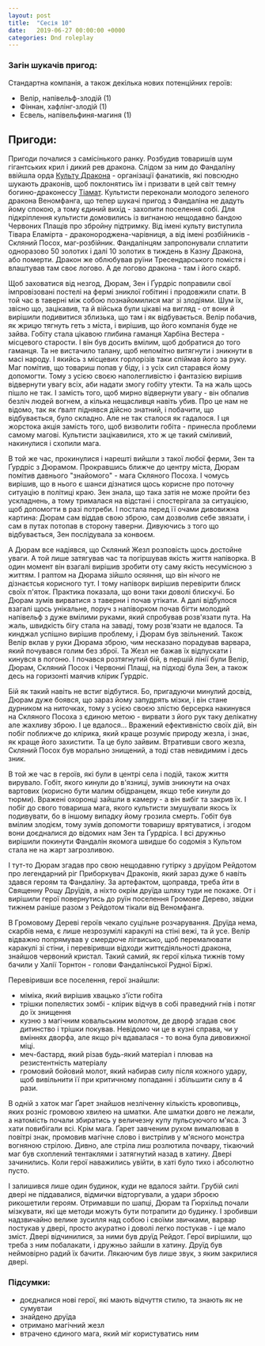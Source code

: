```yaml
---
layout: post
title:  "Сесія 10"
date:   2019-06-27 00:00:00 +0000
categories: Dnd roleplay
---
```

### Загін шукачів пригод:
Стандартна компанія, а також декілька нових потенційних героїв:
* Велір, напівельф-злодій (1)
* Фіннан, хафлінг-злодій (1)
* Есвель, напівельфиня-магиня (1)

## Пригоди:
Пригоди почалися з самісінького ранку. Розбудив товаришів шум гігантських крил і дикий рев дракона. Слідом за ним до Фандаліну ввійшла орда [Культу Дракона](https://forgottenrealms.fandom.com/wiki/Cult_of_the_Dragon) - організації фанатиків, які повсюдно шукають драконів, щоб поклонятись їм і призвати в цей світ темну богиню-драконессу [Тіамат](https://forgottenrealms.fandom.com/wiki/Tiamat). Культисти переконали молодого зеленого дракона Веномфанга, що тепер шукачі пригод з Фандаліна не дадуть йому спокою, а тому єдиний вихід - захопити поселення собі. Для підкріплення культисти домовились із вигнаною нещодавно бандою Червоних Плащів про збройну підтримку. Від імені культу виступила Тівара Еламірта - драконороджена-чарівниця, а від імені розбійників - Скляний Посох, маг-розбійник. Фандалінцям запропонували сплатити одноразово 50 золотих і далі 10 золотих в тиждень в Казну Дракона, або померти. Дракон же облюбував руїни Тресендарського помістя і влаштував там своє логово. А де логово дракона - там і його скарб.

Щоб заховатися від незгод, Дюрам, Зен і Ґурдріс поправили свої імпровізовані постелі на фермі зниклої гобітині і продовжили спати. В той час в таверні між собою познайомилися маг зі злодіями. Шум їх, звісно що, зацікавив, та й війська були цікаві на вигляд - от вони й вирішили подивитися зблизька, що там і як відбувається. Велір побачив, як жрицю тягнуть геть з міста, і вирішив, що його компанія буде не зайва. Гобіту стала цікавою глибина гаманця Харбіна Вестера - місцевого старости. І він був досить вмілим, щоб добратися до того гаманця. Та не вистачило талану, щоб непомітно витягнути і зникнути в масі народу. І якийсь з місцевих горлорізів таки спіймав його за руку. Маг помітив, що товариш попав у біду, і з усіх сил старався йому допомогти. Тому з усією своєю наполегливістю і фантазією вирішив відвернути увагу всіх, аби надати змогу гобіту утекти. Та на жаль щось пішло не так. І замість того, щоб мирно відвернути увагу - він обпалив безліч людей вогнем, а кілька нещасливця навіть убив. Про це нам не відомо, так як ґвалт піднявся дійсно знатний, і побачити, що відбувається, було складно. Але не так сталося як гадалося. І ця жорстока акція замість того, щоб визволити гобіта - принесла проблеми самому магові. Культисти зацікавилися, хто ж це такий сміливий, накинулися і схопили мага.

В той же час, прокинулися і нарешті вийшли з такої любої ферми, Зен та Ґурдріс з Дюрамом. Прокравшись ближче до центру міста, Дюрам помітив давнього "знайомого" - мага Скляного Посоха. І чомусь вирішив, що в нього є шанси дізнатися щось корисне про поточну ситуацію в політиці краю. Зен знала, що така затія не може пройти без ускладнень, а тому трималася на відстані і спостерігала за ситуацією, щоб допомогти в разі потреби. І постала перед її очами дивовижна картина: Дюрам сам віддав свою зброю, сам дозволив себе звязати, і сам в путах потопав в сторону таверни. Дивуючись з того що відбувається, Зен послідувала за конвоєм.

А Дюрам все надіявся, що Скляний Жезл розповість щось достойне уваги. А той лише затягував час та погіршував якість життя напіворка. В один момент він взагалі вирішив зробити оту саму якість несумісною з життям. І раптом на Дюрама зійшло осяяння, що він нічого не дізнаєтсья корисного тут. І тому напіворк вирішив перевірити блиск своїх п'яток. Практика показала, що вони таки доволі блискучі. Бо Дюрам зумів вирватися з таверни і почав утікати. А далі відбулося взагалі щось унікальне, поруч з напіворком почав бігти молодий напівельф з дуже вмілими руками, який спробував розв'язати пута. На жаль, швидкість бігу стала на заваді, тому розв'язати не вдалося. Та кинджал успішно вирішив проблему, і Дюрам був звільнений. Також Велір вклав у руки Дюрама зброю, чим несказано порадував варвара, який почувався голим без зброї. Та Жезл не бажав їх відпускати і кинувся в погоню. І почався розтягнутий бій, в першій лінії були Велір, Дюрам, Скляний Посох і Червониі Плащі, на підході була Зен, а також десь на горизонті маячив клірик Ґурдріс.

Бій як такий навіть не встиг відбутися. Бо, пригадуючи минулий досвід, Дюрам дуже боявся, що зараз йому запудрять мізки, і він стане дурником на ниточках, тому з усією своєю злістю берсерка накинувся на Скляного Посоха з єдиною метою - вирвати з його рук таку делікатну але жахливу зброю. І це вдалося... Вражений ефективністю своїх дій, він побіг поближче до клірика, який краще розуміє природу жезла, і знає, як краще його захистити. Та це було зайвим. Втративши свого жезла, Скляний Посох був морально знищений, а тоді став невидимим і десь зник.

В той же час в героїв, які були в центрі села і подій, також життя вирувало. Гобіт, якого кинули до в'язниці, зумів зникнути на очах вартових (корисно бути малим обідранцем, якщо тебе кинули до тюрми). Вражені охоронці зайшли в камеру - а він вибіг та закрив їх. І побіг до свого товариша мага, якого культисти змушували якось їх подивувати, бо в іншому випадку йому грозила смерть. Гобіт був вмілим злодієм, тому зумів допомогти товаришу врятуватися, і згодом вони доєдналися до відомих нам Зен та Ґурдріса. І всі дружньо вирішили покинути Фандалін якомога швидше бо содомія з Культом стала не на жарт загрозливою.

І тут-то Дюрам згадав про свою нещодавню гутірку з друїдом Рейдотом про легендарний ріг Приборкувач Драконів, який зараз дуже б навіть здався героям та Фандаліну. За артефактом, щоправда, треба йти в Священну Рощу Друїдів, а ніхто окрім друїда шляху туди не покаже. От і вирішили герої повернутись до руїн поселення Громове Дерево, звідки тижнем раніше разом з Рейдотом тікали від Веномфанга.

В Громовому Дереві героїв чекало суцільне розчарування. Друїда нема, скарбів нема, є лише незрозумілі каракулі на стіні вежі, та й усе. Велір відважно попрямував у смердюче лігвисько, щоб перемалювати каракулі зі стіни, і перевіривши відходи життєдіяльності дракона, знайшов червоний кристал. Такий самий, як герої кілька тижнів тому бачили у Халії Торнтон - голови Фандалінської Рудної Біржі.

Перевіривши все поселення, герої знайшли:
* міміка, який вирішив хвацько з'їсти гобіта
* трішки попелястих зомбі - клірик відчув в собі праведний гнів і потяг до їх знищення
* кузню з магічним ковальським молотом, де дворф згадав своє дитинство і трішки покував. Невідомо чи це в кузні справа, чи у вміннях дворфа, але якщо річ вдавалася - то вона була дивовижної міці.
* меч-бастард, який різав будь-який матеріал і плював на резистентність матеріалу
* громовий бойовий молот, який набирав силу після кожного удару, щоб вивільнити її при критичному попаданні і збільшити силу в 4 рази.

В одній з хаток маг Ґарет знайшов незліченну кількість кровопивць, яких розніс громовою хвилею на шматки. Але шматки довго не лежали, а натомість почали збиратись у величезну купу пульсуючого м'яса. З хати повибігали всі. Крім мага. Ґарет завченим рухом вималював в повітрі знак, промовив магічне слово і вистрілив у м'ясного монстра вогняною стрілою. Дивно, але стріла лиш розлютила почвару, тікаючий маг був схоплений тентаклями і затягнутий назад в хатину. Двері зачинились. Коли герої наважились увійти, в хаті було тихо і абсолютно пусто.

І залишився лише один будинок, куди не вдалося зайти. Грубій силі двері не піддавалися, відмички відторгували, а удари зброєю рикошетили героям. Отримавши по шапці, Дюрам та Ґюрхільд почали мізкувати, які ще методи можуть бути потрапити до будинку. І зробивши надзвичайно велике зусилля над собою і своїми звичками, варвар постукав у двері, просто акуратно і доволі легко постукав - і це мало зміст. Двері відчинилися, за ними був друїд Рейдот. Герої вирішили, що треба з ним побалакати, і дружньо зайшли в хатину. Друїд був неймовірно радий їх бачити. Лякаючим був лише звук, з яким закрилися двері.

### Підсумки: 
* доєдналися нові герої, які мають відчуття стилю, та знають як не сумувтаи
* знайдено друїда
* отримано магічний жезл
* втрачено єдиного мага, який міг користуватись ним
